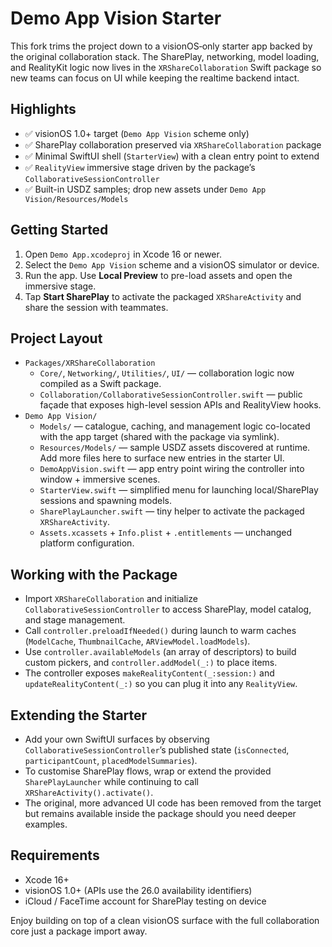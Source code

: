 # Demo App Vision Starter

This fork trims the project down to a visionOS‑only starter app backed by the original collaboration stack. The SharePlay, networking, model loading, and RealityKit logic now lives in the `XRShareCollaboration` Swift package so new teams can focus on UI while keeping the realtime backend intact.

## Highlights

- ✅ visionOS 1.0+ target (`Demo App Vision` scheme only)
- ✅ SharePlay collaboration preserved via `XRShareCollaboration` package
- ✅ Minimal SwiftUI shell (`StarterView`) with a clean entry point to extend
- ✅ `RealityView` immersive stage driven by the package’s `CollaborativeSessionController`
- ✅ Built-in USDZ samples; drop new assets under `Demo App Vision/Resources/Models`

## Getting Started

1. Open `Demo App.xcodeproj` in Xcode 16 or newer.
2. Select the `Demo App Vision` scheme and a visionOS simulator or device.
3. Run the app. Use **Local Preview** to pre-load assets and open the immersive stage.
4. Tap **Start SharePlay** to activate the packaged `XRShareActivity` and share the session with teammates.

## Project Layout

- `Packages/XRShareCollaboration`
  - `Core/`, `Networking/`, `Utilities/`, `UI/` — collaboration logic now compiled as a Swift package.
  - `Collaboration/CollaborativeSessionController.swift` — public façade that exposes high-level session APIs and RealityView hooks.
- `Demo App Vision/`
  - `Models/` — catalogue, caching, and management logic co-located with the app target (shared with the package via symlink).
  - `Resources/Models/` — sample USDZ assets discovered at runtime. Add more files here to surface new entries in the starter UI.
  - `DemoAppVision.swift` — app entry point wiring the controller into window + immersive scenes.
  - `StarterView.swift` — simplified menu for launching local/SharePlay sessions and spawning models.
  - `SharePlayLauncher.swift` — tiny helper to activate the packaged `XRShareActivity`.
  - `Assets.xcassets` + `Info.plist` + `.entitlements` — unchanged platform configuration.

## Working with the Package

- Import `XRShareCollaboration` and initialize `CollaborativeSessionController` to access SharePlay, model catalog, and stage management.
- Call `controller.preloadIfNeeded()` during launch to warm caches (`ModelCache`, `ThumbnailCache`, `ARViewModel.loadModels`).
- Use `controller.availableModels` (an array of descriptors) to build custom pickers, and `controller.addModel(_:)` to place items.
- The controller exposes `makeRealityContent(_:session:)` and `updateRealityContent(_:)` so you can plug it into any `RealityView`.

## Extending the Starter

- Add your own SwiftUI surfaces by observing `CollaborativeSessionController`’s published state (`isConnected`, `participantCount`, `placedModelSummaries`).
- To customise SharePlay flows, wrap or extend the provided `SharePlayLauncher` while continuing to call `XRShareActivity().activate()`.
- The original, more advanced UI code has been removed from the target but remains available inside the package should you need deeper examples.

## Requirements

- Xcode 16+
- visionOS 1.0+ (APIs use the 26.0 availability identifiers)
- iCloud / FaceTime account for SharePlay testing on device

Enjoy building on top of a clean visionOS surface with the full collaboration core just a package import away.
